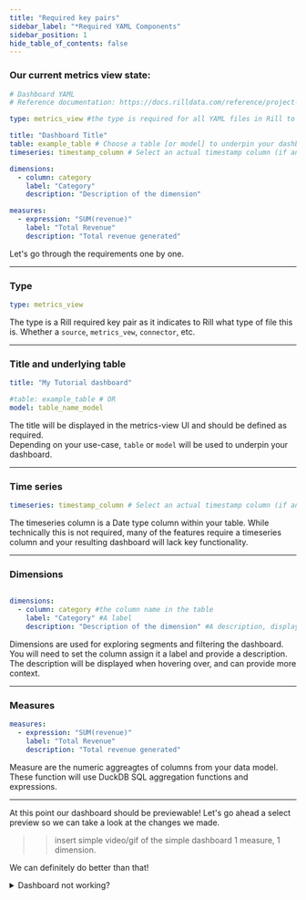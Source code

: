 ```yaml
---
title: "Required key pairs"
sidebar_label: "*Required YAML Components"
sidebar_position: 1
hide_table_of_contents: false
---
```

### Our current metrics view state: ###
```yaml
# Dashboard YAML
# Reference documentation: https://docs.rilldata.com/reference/project-files/dashboards

type: metrics_view #the type is required for all YAML files in Rill to define the type

title: "Dashboard Title"
table: example_table # Choose a table [or model] to underpin your dashboard / 
timeseries: timestamp_column # Select an actual timestamp column (if any) from your table

dimensions:
  - column: category
    label: "Category"
    description: "Description of the dimension"

measures:
  - expression: "SUM(revenue)"
    label: "Total Revenue"
    description: "Total revenue generated"

```

Let's go through the requirements one by one. 

---

### Type ###

```yaml
type: metrics_view
```
The type is a Rill required key pair as it indicates to Rill what type of file this is. Whether a `source`, `metrics_vew`, `connector`, etc.

---

### Title and underlying table ###
```yaml
title: "My Tutorial dashboard"

#table: example_table # OR
model: table_name_model
```
The title will be displayed in the metrics-view UI and should be defined as required. <br />
Depending on your use-case, `table` or `model` will be used to underpin your dashboard.<br />


---

### Time series ###
```yaml
timeseries: timestamp_column # Select an actual timestamp column (if any) from your table
```
The timeseries column is a Date type column within your table. While technically this is not required, many of the features require a timeseries column and your resulting dashboard will lack key functionality.

---
### Dimensions ###
```yaml

dimensions:
  - column: category #the column name in the table
    label: "Category" #A label
    description: "Description of the dimension" #A description, displayed when hovered over dimension

```
Dimensions are used for exploring segments and filtering the dashboard. You will need to set the column assign it a label and provide a description. The description will be displayed when hovering over, and can provide more context.

---
### Measures ###

```yaml
measures:
  - expression: "SUM(revenue)"
    label: "Total Revenue"
    description: "Total revenue generated"
```

Measure are the numeric aggreagtes of columns from your data model. These function will use DuckDB SQL aggregation functions and expressions. 

---

At this point our dashboard should be previewable! 
Let's go ahead a select preview so we can take a look at the changes we made.

>> insert simple video/gif of the simple dashboard 1 measure, 1 dimension.


We can definitely do better than that!


<details>
  <summary>Dashboard not working?</summary>
  
    Go ahead and copy the YAML below into your dashboard.
  ```yaml
# Dashboard YAML
# Reference documentation: https://docs.rilldata.com/reference/project-files/dashboards

type: metrics_view #the type is required for all YAML files in Rill to define the type

title: "Dashboard Title"
table: example_table # Choose a table [or model] to underpin your dashboard / 
timeseries: timestamp_column # Select an actual timestamp column (if any) from your table

dimensions:
  - column: category
    label: "Category"
    description: "Description of the dimension"

measures:
  - expression: "SUM(revenue)"
    label: "Total Revenue"
    description: "Total revenue generated"

```

If you still have any further issues, I recommened looking through our <a href='https://docs.rilldata.com/reference/project-files/dashboards' target="_blank">reference documentation. </a>

</details>